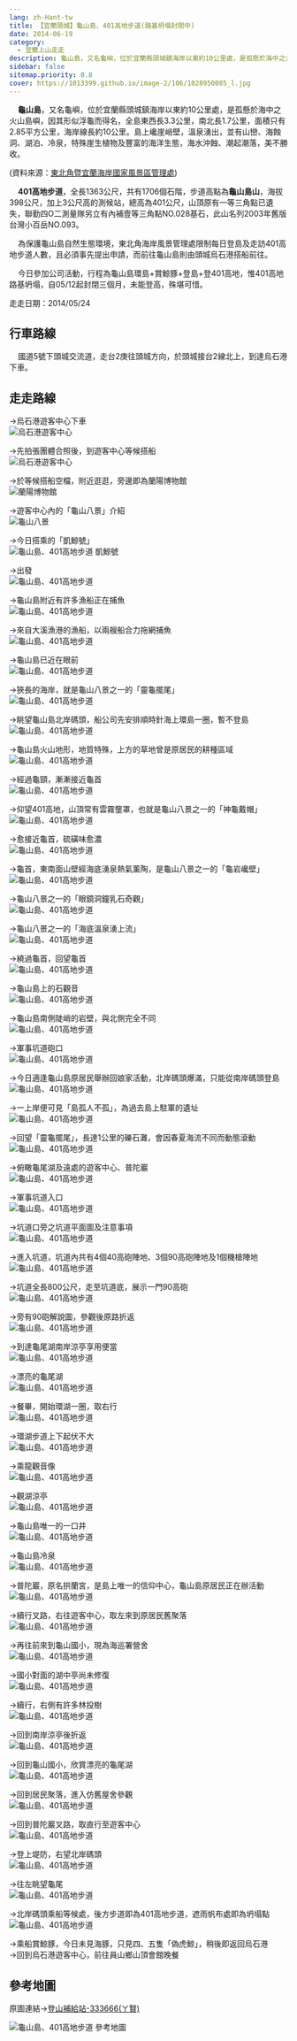 ```yaml
---
lang: zh-Hant-tw
title: 【宜蘭頭城】龜山島、401高地步道(路基坍塌封閉中)
date: 2014-06-19
category: 
  - 宜蘭上山走走
description: 龜山島，又名龜嶼，位於宜蘭縣頭城鎮海岸以東約10公里處，是孤懸於海中之火山島嶼，因其形似浮龜而得名，全島東西長3.3公里，南北長1.7公里，面積只有2.85平方公里，海岸線長約10公里。島上巉崖峭壁，溫泉湧出，並有山巒、海蝕洞、湖泊、冷泉，特殊崖生植物及豐富的海洋生態，海水沖蝕、潮起潮落，美不勝收。
sidebar: false
sitemap.priority: 0.8
cover: https://1013399.github.io/image-2/106/1028950085_l.jpg
---
```


    **龜山島**，又名龜嶼，位於宜蘭縣頭城鎮海岸以東約10公里處，是孤懸於海中之火山島嶼，因其形似浮龜而得名，全島東西長3.3公里，南北長1.7公里，面積只有2.85平方公里，海岸線長約10公里。島上巉崖峭壁，溫泉湧出，並有山巒、海蝕洞、湖泊、冷泉，特殊崖生植物及豐富的海洋生態，海水沖蝕、潮起潮落，美不勝收。

<!-- more -->

(資料來源：[東北角暨宜蘭海岸國家風景區管理處](http://www.necoast-nsa.gov.tw/user/article.aspx?Lang=1&SNo=03000093))   

    **401高地步道**，全長1363公尺，共有1706個石階，步道高點為**龜山島山**，海拔398公尺，加上3公尺高的測候站，總高為401公尺，山頂原有一等三角點已遺失，聯勤四O二測量隊另立有內補壹等三角點NO.028基石，此山名列2003年舊版台灣小百岳NO.093。  

    為保護龜山島自然生態環境，東北角海岸風景管理處限制每日登島及走訪401高地步道人數，且必須事先提出申請，而前往龜山島則由頭城烏石港搭船前往。  

    今日參加公司活動，行程為龜山島環島+賞鯨豚+登島+登401高地，惟401高地路基坍塌，自05/12起封閉三個月，未能登高，殊堪可惜。

走走日期：2014/05/24

## 行車路線  
    國道5號下頭城交流道，走台2庚往頭城方向，於頭城接台2線北上，到達烏石港下車。

## 走走路線  
→烏石港遊客中心下車  
![烏石港遊客中心](https://1013399.github.io/image-2/106/1028950061_l.jpg)

→先拍張團體合照後，到遊客中心等候搭船  
![烏石港遊客中心](https://1013399.github.io/image-2/106/1028950062_l.jpg)

→於等候搭船空檔，附近逛逛，旁邊即為蘭陽博物館  
![蘭陽博物館](https://1013399.github.io/image-2/106/1028950066_l.jpg)

→遊客中心內的「龜山八景」介紹  
![龜山八景](https://1013399.github.io/image-2/106/1028950071_l.jpg)

→今日搭乘的「凱鯨號」  
![龜山島、401高地步道 凱鯨號](https://1013399.github.io/image-2/106/1028950075_l.jpg)

→出發  
![龜山島、401高地步道](https://1013399.github.io/image-2/106/1028950076_l.jpg)

→龜山島附近有許多漁船正在捕魚  
![龜山島、401高地步道](https://1013399.github.io/image-2/106/1028950085_l.jpg)

→來自大溪漁港的漁船，以兩艘船合力拖網捕魚  
![龜山島、401高地步道](https://1013399.github.io/image-2/106/1028950087_l.jpg)

→龜山島已近在眼前  
![龜山島、401高地步道](https://1013399.github.io/image-2/106/1028950093_l.jpg)

→狹長的海岸，就是龜山八景之一的「靈龜擺尾」  
![龜山島、401高地步道](https://1013399.github.io/image-2/106/1028950097_l.jpg)

→眺望龜山島北岸碼頭，船公司先安排順時針海上環島一圈，暫不登島  
![龜山島、401高地步道](https://1013399.github.io/image-2/106/1028950099_l.jpg)

→龜山島火山地形，地質特殊，上方的草地曾是原居民的耕種區域  
![龜山島、401高地步道](https://1013399.github.io/image-2/106/1028950106_l.jpg)

→經過龜頸，漸漸接近龜首  
![龜山島、401高地步道](https://1013399.github.io/image-2/106/1028950111_l.jpg)

→仰望401高地，山頂常有雲霧壟罩，也就是龜山八景之一的「神龜戴帽」  
![龜山島、401高地步道](https://1013399.github.io/image-2/106/1028950114_l.jpg)

→愈接近龜首，硫磺味愈濃  
![龜山島、401高地步道](https://1013399.github.io/image-2/106/1028950118_l.jpg)

→龜首，東南面山壁經海底湧泉熱氣薰陶，是龜山八景之一的「龜岩巉壁」  
![龜山島、401高地步道](https://1013399.github.io/image-2/106/1028950120_l.jpg)

→龜山八景之一的「眼鏡洞鐘乳石奇觀」  
![龜山島、401高地步道](https://1013399.github.io/image-2/106/1028950124_l.jpg)

→龜山八景之一的「海底溫泉湧上流」  
![龜山島、401高地步道](https://1013399.github.io/image-2/106/1028950126_l.jpg)

→繞過龜首，回望龜首  
![龜山島、401高地步道](https://1013399.github.io/image-2/106/1028950130_l.jpg)

→龜山島上的石觀音  
![龜山島、401高地步道](https://1013399.github.io/image-2/106/1028950133_l.jpg)

→龜山島南側陡峭的岩壁，與北側完全不同  
![龜山島、401高地步道](https://1013399.github.io/image-2/106/1028950136_l.jpg)

→軍事坑道砲口  
![龜山島、401高地步道](https://1013399.github.io/image-2/106/1028950141_l.jpg)

→今日適逢龜山島原居民舉辦回娘家活動，北岸碼頭爆滿，只能從南岸碼頭登島  
![龜山島、401高地步道](https://1013399.github.io/image-2/106/1028950145_l.jpg)

→一上岸便可見「島孤人不孤」，為過去島上駐軍的遺址  
![龜山島、401高地步道](https://1013399.github.io/image-2/106/1028950150_l.jpg)

→回望「靈龜擺尾」，長達1公里的礫石灘，會因春夏海流不同而動態滾動  
![龜山島、401高地步道](https://1013399.github.io/image-2/106/1028950160_l.jpg)

→俯瞰龜尾湖及遠處的遊客中心、普陀巖  
![龜山島、401高地步道](https://1013399.github.io/image-2/106/1028950164_l.jpg)

→軍事坑道入口  
![龜山島、401高地步道](https://1013399.github.io/image-2/106/1028950167_l.jpg)

→坑道口旁之坑道平面圖及注意事項  
![龜山島、401高地步道](https://1013399.github.io/image-2/106/1028950170_l.jpg)

→進入坑道，坑道內共有4個40高砲陣地、3個90高砲陣地及1個機槍陣地  
![龜山島、401高地步道](https://1013399.github.io/image-2/106/1028950172_l.jpg)

→坑道全長800公尺，走至坑道底，展示一門90高砲  
![龜山島、401高地步道](https://1013399.github.io/image-2/106/1028950178_l.jpg)

→旁有90砲解說圖，參觀後原路折返  
![龜山島、401高地步道](https://1013399.github.io/image-2/106/1028950175_l.jpg)

→到達龜尾湖南岸涼亭享用便當  
![龜山島、401高地步道](https://1013399.github.io/image-2/106/1028950180_l.jpg)

→漂亮的龜尾湖  
![龜山島、401高地步道](https://1013399.github.io/image-2/106/1028950183_l.jpg)

→餐畢，開始環湖一圈，取右行  
![龜山島、401高地步道](https://1013399.github.io/image-2/106/1028950185_l.jpg)

→環湖步道上下起伏不大  
![龜山島、401高地步道](https://1013399.github.io/image-2/106/1028950188_l.jpg)

→乘龍觀音像  
![龜山島、401高地步道](https://1013399.github.io/image-2/106/1028950190_l.jpg)

→觀湖涼亭  
![龜山島、401高地步道](https://1013399.github.io/image-2/106/1028950191_l.jpg)

→龜山島唯一的一口井  
![龜山島、401高地步道](https://1013399.github.io/image-2/106/1028950196_l.jpg)

→龜山島冷泉  
![龜山島、401高地步道](https://1013399.github.io/image-2/106/1028950198_l.jpg)

→普陀巖，原名拱蘭宮，是島上唯一的信仰中心，龜山島原居民正在辦活動  
![龜山島、401高地步道](https://1013399.github.io/image-2/106/1028950202_l.jpg)

→續行叉路，右往遊客中心，取左來到原居民舊聚落  
![龜山島、401高地步道](https://1013399.github.io/image-2/106/1028950207_l.jpg)

→再往前來到龜山國小，現為海巡署營舍  
![龜山島、401高地步道](https://1013399.github.io/image-2/106/1028950210_l.jpg)

→國小對面的湖中亭尚未修復  
![龜山島、401高地步道](https://1013399.github.io/image-2/106/1028950214_l.jpg)

→續行，右側有許多林投樹  
![龜山島、401高地步道](https://1013399.github.io/image-2/106/1028950217_l.jpg)

→回到南岸涼亭後折返  
![龜山島、401高地步道](https://1013399.github.io/image-2/106/1028950219_l.jpg)

→回到龜山國小，欣賞漂亮的龜尾湖  
![龜山島、401高地步道](https://1013399.github.io/image-2/106/1028950268_l.jpg)

→回到居民聚落，進入仿舊屋舍參觀  
![龜山島、401高地步道](https://1013399.github.io/image-2/106/1028950224_l.jpg)

→回到普陀巖叉路，取直行至遊客中心  
![龜山島、401高地步道](https://1013399.github.io/image-2/106/1028950226_l.jpg)

→登上堤防，右望北岸碼頭  
![龜山島、401高地步道](https://1013399.github.io/image-2/106/1028950229_l.jpg)

→往左眺望龜尾  
![龜山島、401高地步道](https://1013399.github.io/image-2/106/1028950232_l.jpg)

→北岸碼頭乘船等候處，後方步道即為401高地步道，遮雨帆布處即為坍塌點  
![龜山島、401高地步道](https://1013399.github.io/image-2/106/1028950234_l.jpg)

→乘船賞鯨豚，今日未見海豚，只見四、五隻「偽虎鯨」，稍後即返回烏石港  
→回到烏石港遊客中心，前往員山鄉山頂會館晚餐

## 參考地圖  
原圖連結→[登山補給站-333666(ㄚ賢)](http://www.keepon.com.tw/DiscussLoad.aspx?code=314B5CF9AEC3A19113F6CAA6F539A662CD8D34E78857EAC6)  

![龜山島、401高地步道 參考地圖](https://1013399.github.io/image-2/106/1028950274_l.jpg)